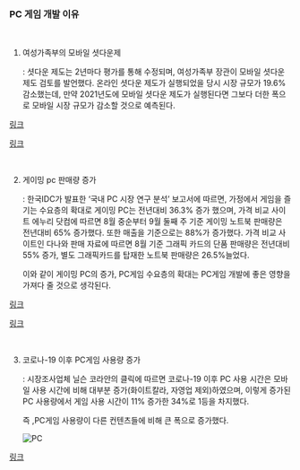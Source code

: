 ### **PC 게임 개발 이유**

<br/>

1. 여성가족부의 모바일 셧다운제 

   : 셧다운 제도는 2년마다 평가를 통해 수정되며, 여성가족부 장관이 모바일 셧다운 제도 검토를 발언했다. 온라인 셧다운 제도가 실행되었을 당시 시장 규모가 19.6% 감소했는데, 만약 2021년도에 모바일 셧다운 제도가 실행된다면 그보다 더한 폭으로 모바일 시장 규모가 감소할 것으로 예측된다. 

   

[링크](https://www.sisaweek.com/news/articleView.html?idxno=127559)

[링크](http://www.newsprime.co.kr/news/article/?no=501851)

<br/>

2. 게이밍 pc 판매량 증가

   : 한국IDC가 발표한 ‘국내 PC 시장 연구 분석’ 보고서에 따르면, 가정에서 게임을 즐기는 수요층의 확대로 게이밍 PC는 전년대비 36.3% 증가 했으며, 가격 비교 사이트 에누리 닷컴에 따르면 8월 중순부터 9월 둘째 주 기준 게이밍 노트북 판매량은 전년대비 65% 증가했다. 또한 매출을 기준으로는 88%가 증가했다. 가격 비교 사이트인 다나와 판매 자료에 따르면 8월 기준 그래픽 카드의 단품 판매량은 전년대비 55% 증가, 별도 그래픽카드를 탑재한 노트북 판매량은 26.5%늘었다.

   이와 같이 게이밍 PC의 증가, PC게임 수요층의 확대는 PC게임 개발에 좋은 영향을 가져다 줄 것으로 생각된다.

[링크](https://m.etnews.com/20200917000064)

[링크](https://www.itbiznews.com/news/articleView.html?idxno=18572)

<br/>

3. 코로나-19 이후 PC게임 사용량 증가

   : 시장조사업체 닐슨 코라안의 클릭에 따르면 코로나-19 이후 PC 사용 시간은 모바일 사용 시간에 비해 대부분 증가(화이트칼라, 자영업 제외)하였으며, 이렇게 증가된 PC 사용량에서 게임 사용 시간이 11% 증가한 34%로 1등을 차지했다.

   즉 ,PC게임 사용량이 다른 컨텐츠들에 비해 큰 폭으로 증가했다.

   ![PC](https://user-images.githubusercontent.com/50669120/96371696-f3a2c300-119d-11eb-8cb3-fe97fc92f6b3.PNG)

[링크](https://biz.chosun.com/site/data/html_dir/2020/06/07/2020060700414.html)